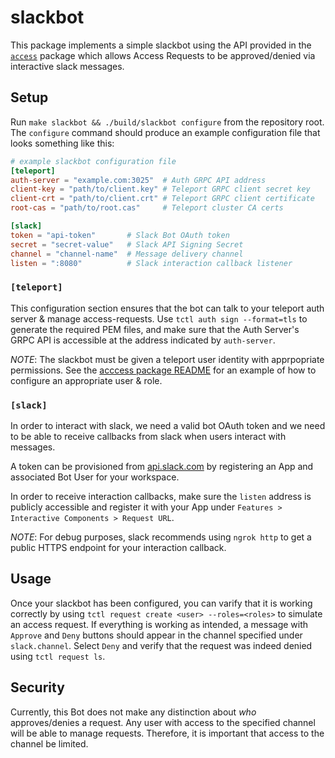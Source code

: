 # slackbot

This package implements a simple slackbot using the API provided in the
[`access`](../) package which allows Access Requests to be approved/denied
via interactive slack messages.

## Setup

Run `make slackbot && ./build/slackbot configure` from the repository root.
The `configure` command should produce an example configuration file that
looks something like this:

```toml
# example slackbot configuration file
[teleport]
auth-server = "example.com:3025"  # Auth GRPC API address
client-key = "path/to/client.key" # Teleport GRPC client secret key
client-crt = "path/to/client.crt" # Teleport GRPC client certificate 
root-cas = "path/to/root.cas"     # Teleport cluster CA certs

[slack]
token = "api-token"       # Slack Bot OAuth token
secret = "secret-value"   # Slack API Signing Secret
channel = "channel-name"  # Message delivery channel
listen = ":8080"          # Slack interaction callback listener
```

### `[teleport]`

This configuration section ensures that the bot can talk to your teleport
auth server & manage access-requests.  Use `tctl auth sign --format=tls`
to generate the required PEM files, and make sure that the Auth Server's
GRPC API is accessible at the address indicated by `auth-server`.

*NOTE*: The slackbot must be given a teleport user identity with
apprpopriate permissions.  See the [acccess package README](../README.md#authentication)
for an example of how to configure an appropriate user & role.

### `[slack]`

In order to interact with slack, we need a valid bot OAuth token and we need
to be able to receive callbacks from slack when users interact with messages.

A token can be provisioned from [api.slack.com](https://api.slack.com) by
registering an App and associated Bot User for your workspace.

In order to receive interaction callbacks, make sure the `listen` address is
publicly accessible and register it with your App under 
`Features > Interactive Components > Request URL`.

*NOTE*: For debug purposes, slack recommends using `ngrok http` to get a
public HTTPS endpoint for your interaction callback.


## Usage

Once your slackbot has been configured, you can varify that it is working
correctly by using `tctl request create <user> --roles=<roles>` to simulate
an access request.  If everything is working as intended, a message with
`Approve` and `Deny` buttons should appear in the channel specified under
`slack.channel`.  Select `Deny` and verify that the request was indeed
denied using `tctl request ls`.


## Security

Currently, this Bot does not make any distinction about *who* approves/denies
a request.  Any user with access to the specified channel will be able to
manage requests.  Therefore, it is important that access to the channel
be limited.

